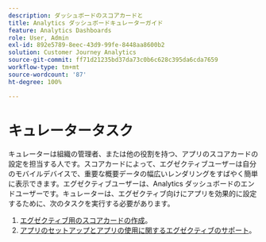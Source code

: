 ```yaml
---
description: ダッシュボードのスコアカードと
title: Analytics ダッシュボードキュレーターガイド
feature: Analytics Dashboards
role: User, Admin
exl-id: 892e5789-8eec-43d9-99fe-8448aa8600b2
solution: Customer Journey Analytics
source-git-commit: ff71d21235bd37da73c0b6c628c395da6cda7659
workflow-type: tm+mt
source-wordcount: '87'
ht-degree: 100%

---
```


# キュレータータスク

キュレーターは組織の管理者、または他の役割を持つ、アプリのスコアカードの設定を担当する人です。スコアカードによって、エグゼクティブユーザーは自分のモバイルデバイスで、重要な概要データの幅広いレンダリングをすばやく簡単に表示できます。エグゼクティブユーザーは、Analytics ダッシュボードのエンドユーザーです。キュレーターは、エグゼクティブ向けにアプリを効果的に設定するために、次のタスクを実行する必要があります。

1. [エグゼクティブ用のスコアカードの作成](/help/mobile-app/create-scorecard.md)。
1. [アプリのセットアップとアプリの使用に関するエグゼクティブのサポート](/help/mobile-app/set-up-execs.md)。

